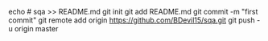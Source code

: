 echo # sqa >> README.md
git init
git add README.md
git commit -m "first commit"
git remote add origin https://github.com/BDevil15/sqa.git
git push -u origin master
